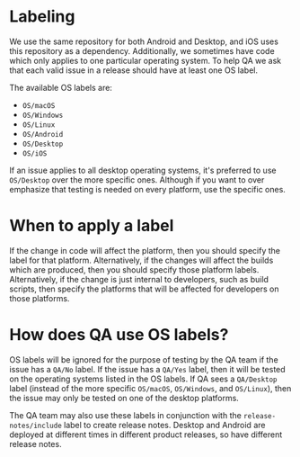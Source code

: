 # Labeling

We use the same repository for both Android and Desktop, and iOS uses this repository as a dependency.
Additionally, we sometimes have code which only applies to one particular operating system. To help QA we ask that each valid issue in a release should have at least one OS label.

The available OS labels are:

- `OS/macOS`
- `OS/Windows`
- `OS/Linux`
- `OS/Android`
- `OS/Desktop`
- `OS/iOS`

If an issue applies to all desktop operating systems, it's preferred to use `OS/Desktop` over the more specific ones. Although if you want to over emphasize that testing is needed on every platform, use the specific ones.

# When to apply a label

If the change in code will affect the platform, then you should specify the label for that platform.
Alternatively, if the changes will affect the builds which are produced, then you should specify those platform labels.
Alternatively, if the change is just internal to developers, such as build scripts, then specify the platforms that will be affected for developers on those platforms. 

# How does QA use OS labels?

OS labels will be ignored for the purpose of testing by the QA team if the issue has a `QA/No` label.
If the issue has a `QA/Yes` label, then it will be tested on the operating systems listed in the OS labels.
If QA sees a `QA/Desktop` label (instead of the more specific `OS/macOS`, `OS/Windows`, and `OS/Linux`), then the issue may only be tested on one of the desktop platforms.

The QA team may also use these labels in conjunction with the `release-notes/include` label to create release notes.
Desktop and Android are deployed at different times in different product releases, so have different release notes.